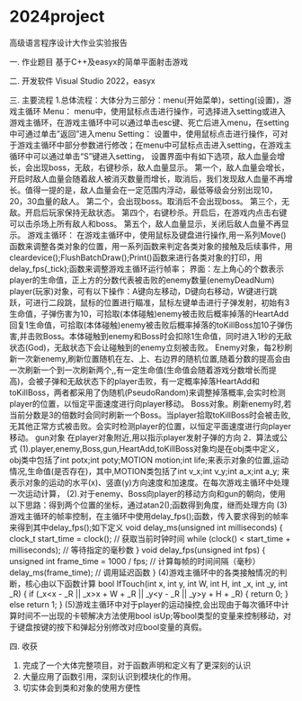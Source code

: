 # 2024project


高级语言程序设计大作业实验报告


一. 	作业题目
基于C++及easyx的简单平面射击游戏

二. 	开发软件
Visual Studio 2022，easyx


三. 	主要流程
1.总体流程：大体分为三部分：menu(开始菜单)，setting(设置)，游戏主循环
Menu：
menu中，使用鼠标点击进行操作，可选择进入setting或进入游戏主循环，在游戏主循环中可以通过单击esc键、死亡后进入menu，在setting中可通过单击”返回”进入menu
Setting：
设置中，使用鼠标点击进行操作，可对于游戏主循环中部分参数进行修改；在menu中可鼠标点击进入setting，在游戏主循环中可以通过单击“S”键进入setting， 
设置界面中有如下选项，敌人血量会增长，会出现boss，无敌，右键秒杀，敌人血量显示。
第一个，敌人血量会增长，开启时敌人血量会随着敌人被消灭数量而增长，取消后，我们发现敌人血量不再增长。值得一提的是，敌人血量会在一定范围内浮动，最低等级会分别出现10，20，30血量的敌人。
第二个，会出现boss。取消后不会出现boss。
第三个，无敌。开启后玩家保持无敌状态。
第四个，右键秒杀。开启后，在游戏内点击右键可以击杀场上所有敌人和boss。
第五个，敌人血量显示，关闭后敌人血量不再显示。
游戏主循环：
在游戏主循环中，使用鼠标及键盘进行操作,用一系列Move()函数来调整各类对象的位置，用一系列函数来判定各类对象的接触及后续事件，用cleardevice();FlushBatchDraw();Print()函数来进行各类对象的打印，用delay_fps(_tick);函数来调整游戏主循环运行帧率；
界面：左上角心的个数表示player的生命值，正上方的分数代表被击败的enemy数量(enemyDeadNum)
player(玩家)对象，可有以下操作：A键向左移动，D键向右移动，W键进行跳跃，可进行二段跳，鼠标的位置进行瞄准，鼠标左键单击进行子弹发射，初始有3生命值，子弹伤害为10，可拾取(本体碰触)enemy被击败后概率掉落的HeartAdd回复1生命值，可拾取(本体碰触)enemy被击败后概率掉落的toKillBoss加10子弹伤害,并击败Boss。本体碰触到enemy和Boss时会扣除1生命值，同时进入1秒的无敌状态(God)，无敌状态下会让碰触到的enemy立刻被击败。
Enemy对象，每2秒刷新一次新enemy,刷新位置随机在左、上、右边界的随机位置,随着分数的提高会由一次刷新一个到一次刷新两个,,有一定生命值(生命值会随着游戏分数增长而提高)，会被子弹和无敌状态下的player击败，有一定概率掉落HeartAdd和toKillBoss，两者都采用了伪随机(PseudoRandom)来调整掉落概率,会实时检测player的位置，以恒定平面速度进行向player移动。 
Boss对象。刷新enemy时,若当前分数是3的倍数时会同时刷新一个Boss。当player拾取toKillBoss时会被击败,无其他正常方式被击败。会实时检测player的位置，以恒定平面速度进行向player移动。 
gun对象 在player对象附近,用以指示player发射子弹的方向
2．算法或公式
	(1).player,enemy,Boss,gun,HeartAdd,toKillBoss对象均是在obj类中定义，obj类中包括了int potx;int poty;MOTION motion;int life;来表示对象的位置,运动情况,生命值(是否存在)，其中,MOTION类包括了int v_x;int v_y;int a_x;int a_y; 来表示对象的运动的水平(x)、竖直(y)方向速度和加速度。在每次游戏主循环中处理一次运动计算，
(2).对于enemy、Boss向player的移动方向和gun的朝向，使用以下思路：得到两个位置的坐标，通过atan2();函数得到角度，继而处理方向
(3) 游戏主循环的帧率控制，在主循环中使用delay_fps();函数，传入要求得到的帧率来得到其中delay_fps();如下定义
void delay_ms(unsigned int milliseconds) {
	clock_t start_time = clock(); // 获取当前时钟时间
	while (clock() < start_time + milliseconds); // 等待指定的毫秒数
}
void delay_fps(unsigned int fps) {
	unsigned int frame_time = 1000 / fps; // 计算每帧的时间间隔（毫秒）
	delay_ms(frame_time); // 调用延迟函数
}
(4)游戏主循环中的各类接触情况的判断，核心由以下函数计算
bool IfTouch(int x, int y, int W, int H, int _x, int _y, int _R) {
	if (_x<x - _R || _x>x + W + _R || _y<y - _R || _y>y + H + _R) {
		return 0;
	}
	else
		return 1;
}
(5)游戏主循环中对于player的运动操控,会出现由于每次循环中计算时间不一出现的卡顿解决方法使用bool isUp;等bool类型的变量来控制移动，对于键盘按键的按下和弹起分别修改对应bool变量的真假。


四. 	收获
1.	完成了一个大体完整项目，对于函数声明和定义有了更深刻的认识
2.	大量应用了函数引用，深刻认识到模块化的作用。
3.	切实体会到类和对象的使用方便性

